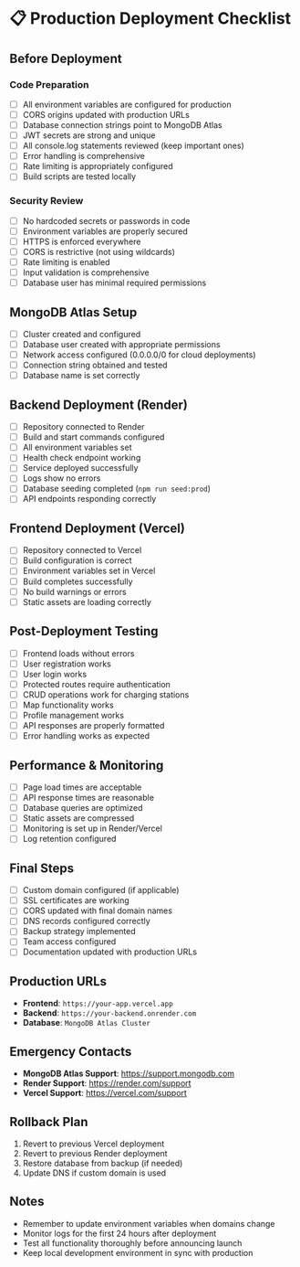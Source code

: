 # 📋 Production Deployment Checklist

## Before Deployment

### Code Preparation
- [ ] All environment variables are configured for production
- [ ] CORS origins updated with production URLs
- [ ] Database connection strings point to MongoDB Atlas
- [ ] JWT secrets are strong and unique
- [ ] All console.log statements reviewed (keep important ones)
- [ ] Error handling is comprehensive
- [ ] Rate limiting is appropriately configured
- [ ] Build scripts are tested locally

### Security Review
- [ ] No hardcoded secrets or passwords in code
- [ ] Environment variables are properly secured
- [ ] HTTPS is enforced everywhere
- [ ] CORS is restrictive (not using wildcards)
- [ ] Rate limiting is enabled
- [ ] Input validation is comprehensive
- [ ] Database user has minimal required permissions

## MongoDB Atlas Setup
- [ ] Cluster created and configured
- [ ] Database user created with appropriate permissions
- [ ] Network access configured (0.0.0.0/0 for cloud deployments)
- [ ] Connection string obtained and tested
- [ ] Database name is set correctly

## Backend Deployment (Render)
- [ ] Repository connected to Render
- [ ] Build and start commands configured
- [ ] All environment variables set
- [ ] Health check endpoint working
- [ ] Service deployed successfully
- [ ] Logs show no errors
- [ ] Database seeding completed (`npm run seed:prod`)
- [ ] API endpoints responding correctly

## Frontend Deployment (Vercel)
- [ ] Repository connected to Vercel
- [ ] Build configuration is correct
- [ ] Environment variables set in Vercel
- [ ] Build completes successfully
- [ ] No build warnings or errors
- [ ] Static assets are loading correctly

## Post-Deployment Testing
- [ ] Frontend loads without errors
- [ ] User registration works
- [ ] User login works
- [ ] Protected routes require authentication
- [ ] CRUD operations work for charging stations
- [ ] Map functionality works
- [ ] Profile management works
- [ ] API responses are properly formatted
- [ ] Error handling works as expected

## Performance & Monitoring
- [ ] Page load times are acceptable
- [ ] API response times are reasonable
- [ ] Database queries are optimized
- [ ] Static assets are compressed
- [ ] Monitoring is set up in Render/Vercel
- [ ] Log retention configured

## Final Steps
- [ ] Custom domain configured (if applicable)
- [ ] SSL certificates are working
- [ ] CORS updated with final domain names
- [ ] DNS records configured correctly
- [ ] Backup strategy implemented
- [ ] Team access configured
- [ ] Documentation updated with production URLs

## Production URLs
- **Frontend**: `https://your-app.vercel.app`
- **Backend**: `https://your-backend.onrender.com`
- **Database**: `MongoDB Atlas Cluster`

## Emergency Contacts
- **MongoDB Atlas Support**: https://support.mongodb.com
- **Render Support**: https://render.com/support
- **Vercel Support**: https://vercel.com/support

## Rollback Plan
1. Revert to previous Vercel deployment
2. Revert to previous Render deployment
3. Restore database from backup (if needed)
4. Update DNS if custom domain is used

## Notes
- Remember to update environment variables when domains change
- Monitor logs for the first 24 hours after deployment
- Test all functionality thoroughly before announcing launch
- Keep local development environment in sync with production
